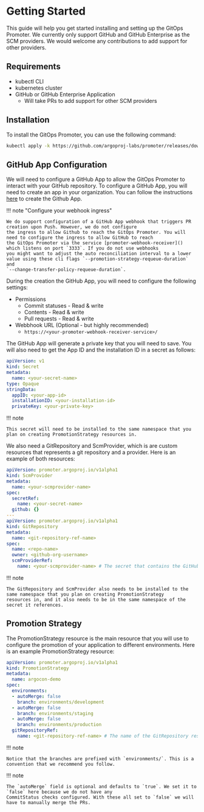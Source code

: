 # Getting Started

This guide will help you get started installing and setting up the GitOps Promoter. We currently only support
GitHub and GitHub Enterprise as the SCM providers. We would welcome any contributions to add support for other
providers.

## Requirements

* kubectl CLI
* kubernetes cluster
* GitHub or GitHub Enterprise Application
  * Will take PRs to add support for other SCM providers

## Installation

To install the GitOps Promoter, you can use the following command:

```bash
kubectl apply -k https://github.com/argoproj-labs/promoter/releases/download/latest/install.yaml
```

## GitHub App Configuration
We will need to configure a GitHub App to allow the GitOps Promoter to interact with your GitHub repository.
To configure a GitHub App, you will need to create an app in your organization. You can follow the
instructions [here](https://docs.github.com/en/developers/apps/creating-a-github-app) to create the Github App.

!!! note "Configure your webhook ingress"

    We do support configuration of a GitHub App webhook that triggers PR creation upon Push. However, we do not configure
    the ingress to allow Github to reach the GitOps Promoter. You will need to configure the ingress to allow GitHub to reach 
    the GitOps Promoter via the service [promoter-webhook-receiver]() which listens on port `3333`. If you do not use webhooks 
    you might want to adjust the auto reconciliation interval to a lower value using these cli flags `--promotion-strategy-requeue-duration` and
    `--change-transfer-policy-requeue-duration`.

During the creation the GitHub App, you will need to configure the following settings:

* Permissions
  * Commit statuses - Read & write
  * Contents - Read & write
  * Pull requests - Read & write
* Webbhook URL (Optional - but highly recommended)
  * `https://<your-promoter-webhook-receiver-service>/`

The GitHub App will generate a private key that you will need to save. You will also need to get the App ID and the
installation ID in a secret as follows:

```yaml
apiVersion: v1
kind: Secret
metadata:
  name: <your-secret-name>
type: Opaque
stringData:
  appID: <your-app-id>
  installationID: <your-installation-id>
  privateKey: <your-private-key>
```

!!! note 

    This secret will need to be installed to the same namespace that you plan on creating PromotionStrategy resources in.



We also need a GitRepository and ScmProvider, which is are custom resources that represents a git repository and a provider. 
Here is an example of both resources:

```yaml
apiVersion: promoter.argoproj.io/v1alpha1
kind: ScmProvider
metadata:
  name: <your-scmprovider-name>
spec:
  secretRef:
    name: <your-secret-name>
  github: {}
---
apiVersion: promoter.argoproj.io/v1alpha1
kind: GitRepository
metadata:
  name: <git-repository-ref-name>
spec:
  name: <repo-name>
  owner: <github-org-username>
  scmProviderRef:
    name: <your-scmprovider-name> # The secret that contains the GitHub App configuration
```

!!! note 

    The GitRepository and ScmProvider also needs to be installed to the same namespace that you plan on creating PromotionStrategy 
    resources in, and it also needs to be in the same namespace of the secret it references.


## Promotion Strategy

The PromotionStrategy resource is the main resource that you will use to configure the promotion of your application to different environments.
Here is an example PromotionStrategy resource:

```yaml
apiVersion: promoter.argoproj.io/v1alpha1
kind: PromotionStrategy
metadata:
  name: argocon-demo
spec:
  environments:
  - autoMerge: false
    branch: environments/development
  - autoMerge: false
    branch: environments/staging
  - autoMerge: false
    branch: environments/production
  gitRepositoryRef:
    name: <git-repository-ref-name> # The name of the GitRepository resource
```

!!! note 

    Notice that the branches are prefixed with `environments/`. This is a convention that we recommend you follow.

!!! note 

    The `autoMerge` field is optional and defaults to `true`. We set it to `false` here because we do not have any
    CommitStatus checks configured. With these all set to `false` we will have to manually merge the PRs.